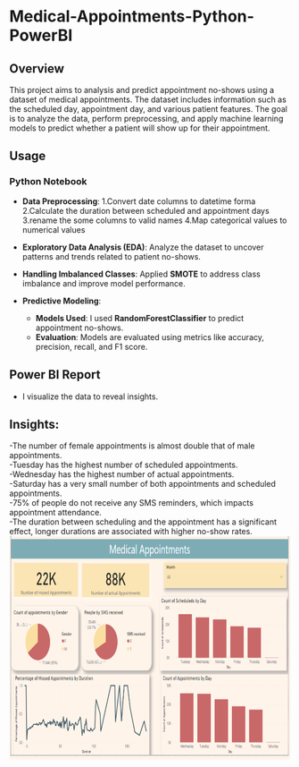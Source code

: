 # Medical-Appointments-Python-PowerBI
## Overview
This project aims to analysis and predict appointment no-shows using a dataset of medical appointments. The dataset includes information such as the scheduled day, appointment day, and various patient features. The goal is to analyze the data, perform preprocessing, and apply machine learning models to predict whether a patient will show up for their appointment.

## Usage
### Python Notebook

- **Data Preprocessing**:
  1.Convert date columns to datetime forma
  2.Calculate the duration between scheduled and appointment days
  3.rename the some columns to valid names
  4.Map categorical values to numerical values
  
- **Exploratory Data Analysis (EDA)**: Analyze the dataset to uncover patterns and trends related to patient no-shows.
- **Handling Imbalanced Classes**: Applied **SMOTE** to address class imbalance and improve model performance.
- **Predictive Modeling**:
  - **Models Used**: I used **RandomForestClassifier** to predict appointment no-shows.
  - **Evaluation**: Models are evaluated using metrics like accuracy, precision, recall, and F1 score.

## Power BI Report

- I visualize the data to reveal insights.
  <br>
## Insights:
-The number of female appointments is almost double that of male appointments.
<br>
-Tuesday has the highest number of scheduled appointments.
<br>
-Wednesday has the highest number of actual appointments.
<br>
-Saturday has a very small number of both appointments and scheduled appointments.
<br>
-75% of people do not receive any SMS reminders, which impacts appointment attendance.
<br>
-The duration between scheduling and the appointment has a significant effect,
longer durations are associated with higher no-show rates.
<br>
<img src="img.png" width="600" height="400">


